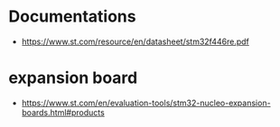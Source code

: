 # Documentations

- https://www.st.com/resource/en/datasheet/stm32f446re.pdf

# expansion board

- https://www.st.com/en/evaluation-tools/stm32-nucleo-expansion-boards.html#products
